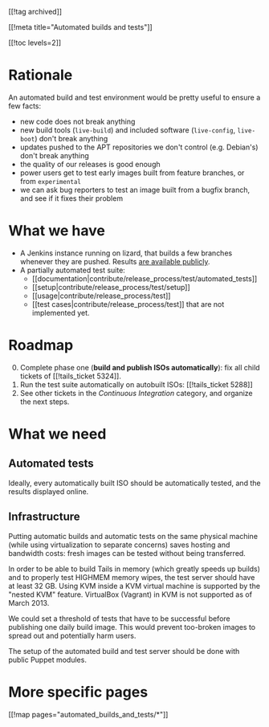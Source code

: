 [[!tag archived]]

[[!meta title="Automated builds and tests"]]

[[!toc levels=2]]

Rationale
=========

An automated build and test environment would be pretty useful to
ensure a few facts:

- new code does not break anything
- new build tools (`live-build`) and included software
  (`live-config`, `live-boot`) don't break anything
- updates pushed to the APT repositories we don't control (e.g. Debian's)
  don't break anything
- the quality of our releases is good enough
- power users get to test early images built from feature branches,
  or from `experimental`
- we can ask bug reporters to test an image built from a bugfix
  branch, and see if it fixes their problem

What we have
============

* A Jenkins instance running on lizard, that builds a few branches
  whenever they are pushed. Results [are available
  publicly](http://nightly.tails.boum.org/).
* A partially automated test suite:
  - [[documentation|contribute/release_process/test/automated_tests]]
  - [[setup|contribute/release_process/test/setup]]
  - [[usage|contribute/release_process/test]]
  - [[test cases|contribute/release_process/test]] that are not
    implemented yet.

Roadmap
=======

0. Complete phase one (**build and publish ISOs automatically**):
   fix all child tickets of
   [[!tails_ticket 5324]].
0. Run the test suite automatically on autobuilt ISOs:
   [[!tails_ticket 5288]]
0. See other tickets in the *Continuous Integration* category,
   and organize the next steps.

What we need
============

Automated tests
---------------

Ideally, every automatically built ISO should be automatically tested,
and the results displayed online.

Infrastructure
--------------

Putting automatic builds and automatic tests on the same physical
machine (while using
virtualization to separate concerns) saves hosting and bandwidth costs:
fresh images can be tested without being transferred.

In order to be able to build Tails in memory (which greatly speeds up builds)
and to properly test HIGHMEM memory wipes, the test server should have at
least 32 GB. Using KVM inside a KVM
virtual machine is supported by the "nested KVM" feature.
VirtualBox (Vagrant) in KVM is not supported as of March 2013.

We could set a threshold of tests that have to be successful before publishing
one daily build image. This would prevent too-broken images to spread out and
potentially harm users.

The setup of the automated build and test server should be done
with public Puppet modules.

More specific pages
===================

[[!map pages="automated_builds_and_tests/*"]]

